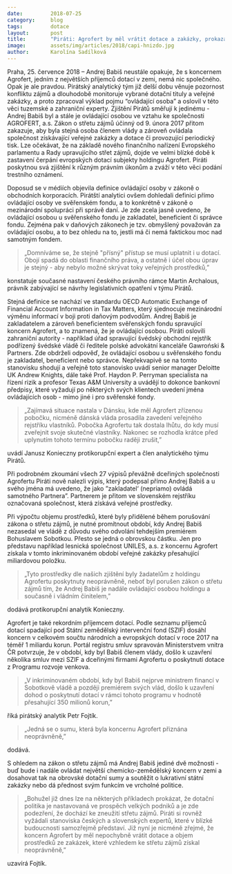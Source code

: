 ```yaml
---
date:         2018-07-25
category:     blog
tags:         dotace
layout:       post
title:        "Piráti: Agrofert by měl vrátit dotace a zakázky, prokazatelně ho ovládá Andrej Babiš"
image:        assets/img/articles/2018/capi-hnizdo.jpg
author:       Karolína Sadílková
---
```



Praha, 25. července 2018 – Andrej Babiš neustále opakuje, že s koncernem Agrofert, jedním z největších příjemců dotací v zemi, nemá nic společného. Opak je ale pravdou. Pirátský analytický tým již delší dobu věnuje pozornost konfliktu zájmů a dlouhodobě monitoruje vybrané dotační tituly a veřejné zakázky, a proto zpracoval výklad pojmu “ovládající osoba” a oslovil v této věci tuzemské a zahraniční experty. Zjištění Pirátů směřují k jedinému - Andrej Babiš byl a stále je ovládající osobou ve vztahu ke společnosti AGROFERT, a.s. Zákon o střetu zájmů účinný od 9. února 2017 přitom zakazuje, aby byla stejná osoba členem vlády a zároveň ovládala společnost získávající veřejné zakázky a dotace či provozující periodický tisk. Lze očekávat, že na základě nového finančního nařízení Evropského parlamentu a Rady upravujícího střet zájmů, dojde ve velmi blízké době k zastavení čerpání evropských dotací subjekty holdingu Agrofert. Piráti poskytnou svá zjištění k různým právním úkonům a zváží v této věci podání trestního oznámení.

Doposud se v médiích objevila definice ovládající osoby v zákoně o obchodních korporacích. Pirátští analytici ovšem dohledali definici přímo ovládající osoby ve svěřenském fondu, a to konkrétně v zákoně o mezinárodní spolupráci při správě daní. Je zde zcela jasně uvedeno, že ovládající osobou u svěřenského fondu je zakladatel, beneficient či správce fondu. Zejména pak v daňových zákonech je tzv. obmyšlený považován za ovládající osobu, a to bez ohledu na to, jestli má či nemá faktickou moc nad samotným fondem.

> „Domníváme se, že stejně "přísný" přístup se musí uplatnit i u dotací. Obojí spadá do oblasti finančního práva, a ostatně i účel obou úprav je stejný - aby nebylo možné skrývat toky veřejných prostředků,” 

konstatuje současné nastavení českého právního rámce Martin Archalous, právník zabývající se návrhy legislativních opatření v týmu Pirátů.

Stejná definice se nachází ve standardu OECD Automatic Exchange of Financial Account Information in Tax Matters, který sjednocuje mezinárodní výměnu informací v boji proti daňovým podvodům. Andrej Babiš je zakladatelem a zároveň beneficientem svěřenských fondu spravující koncern Agrofert, a to znamená, že je ovládající osobou. Piráti oslovili zahraniční autority - například úřad spravující švédský obchodní rejstřík podřízený švédské vládě či ředitele polské advokátní kanceláře Gawroński & Partners. Zde obdrželi odpověď, že ovládající osobou u svěřenského fondu je zakladatel, beneficient nebo správce. Nepřekvapivě se na tomto stanovisku shodují a veřejně toto stanovisko uvádí senior manager Deloitte UK Andrew Knights, dále také Prof. Haydon P. Perryman specialista na řízení rizik a profesor Texas A&M University a uvádějí to dokonce bankovní předpisy, které vyžadují po některých svých klientech uvedení jména ovládajících osob - mimo jiné i pro svěřenské fondy.

> „Zajímavá situace nastala v Dánsku, kde měl Agrofert zřízenou pobočku, nicméně dánská vláda prosadila zavedení veřejného rejstříku vlastníků. Pobočka Agrofertu tak dostala lhůtu, do kdy musí zveřejnit svoje skutečné vlastníky. Nakonec se rozhodla krátce před uplynutím tohoto termínu pobočku raději zrušit,” 

uvádí Janusz Konieczny protikorupční expert a člen analytického týmu Pirátů.

Při podrobném zkoumání všech 27 výpisů převážně dceřiných společnosti Agrofertu Piráti nově nalezli výpis, který podepsal přímo Andrej Babiš a u svého jména má uvedeno, že jako ”zakladatel‘ (nepriamo) ovládá samotného Partnera”. Partnerem je přitom ve slovenském rejstříku označovaná společnost, která získává veřejné prostředky.

Při výpočtu objemu prostředků, které byly přidělené během porušování zákona o střetu zájmů, je nutné promítnout období, kdy Andrej Babiš nezasedal ve vládě z důvodu svého odvolání tehdejším premiérem Bohuslavem Sobotkou. Přesto se jedná o obrovskou částku. Jen pro představu například lesnická společnost UNILES, a.s. z koncernu Agrofert získala v tomto inkriminovaném období veřejné zakázky přesahující miliardovou položku.

> „Tyto prostředky dle našich zjištění byly žadatelům z holdingu Agrofertu poskytnuty neoprávněně, neboť byl porušen zákon o střetu zájmů tím, že Andrej Babiš je nadále ovládající osobou holdingu a současně i vládním činitelem,” 

dodává protikorupční analytik Konieczny.

Agrofert je také rekordním příjemcem dotací. Podle seznamu příjemců dotací spadající pod Státní zemědělský intervenční fond (SZIF) dosáhl koncern v celkovém součtu národních a evropských dotací  v roce 2017 na téměř 1 miliardu korun. Portál registru smluv spravován Ministerstvem vnitra ČR potvrzuje, že v období, kdy byl Babiš členem vlády, došlo k uzavření několika smluv mezi SZIF a dceřinými firmami Agrofertu o poskytnutí dotace z Programu rozvoje venkova. 

> „V inkriminovaném období, kdy byl Babiš nejprve ministrem financí v Sobotkově vládě a později premiérem svých vlád, došlo k uzavření dohod o poskytnutí dotací v rámci tohoto programu v hodnotě přesahující 350 milionů korun,”

říká pirátský analytik Petr Fojtík. 

> „Jedná se o sumu, která byla koncernu Agrofert přiznána neoprávněně,” 

dodává.

S ohledem na zákon o střetu zájmů má Andrej Babiš jediné dvě možnosti - buď bude i nadále ovládat největší chemicko-zemědělský koncern v zemi a dosahovat tak na obrovské dotační sumy a soutěžit o lukrativní státní zakázky nebo dá přednost svým funkcím ve vrcholné politice. 

> „Bohužel již dnes lze na některých příkladech prokázat, že dotační politika je nastavovaná ve prospěch velkých podniků a je zde podezření, že dochází ke zneužití střetu zájmů. Piráti si rovněž vyžádali stanoviska českých a slovenských expertů, které v blízké budoucnosti samozřejmě představí. Již nyní je nicméně zřejmé, že koncern Agrofert by měl nepochybně vrátit dotace a objem prostředků ze zakázek, které vzhledem ke střetu zájmů získal neoprávněně,”

uzavírá Fojtík.
